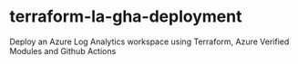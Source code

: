 # terraform-la-gha-deployment
Deploy an Azure Log Analytics workspace using Terraform, Azure Verified Modules and Github Actions
